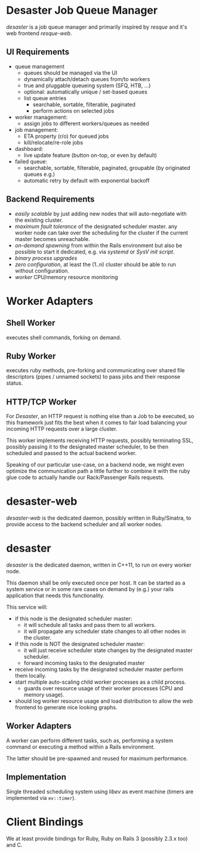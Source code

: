 
# Desaster Job Queue Manager

_desaster_ is a job queue manager and primarily inspired by _resque_ and it's web frontend _resque-web_.

## UI Requirements

- queue management
  - queues should be managed via the UI
  - dynamically attach/detach queues from/to workers
  - true and pluggable queueing system (SFQ, HTB, ...)
  - optional: automatically unique / set-based queues
  - list queue entries
    - searchable, sortable, filterable, paginated
    - perform actions on selected jobs
- worker management:
  - assign jobs to different workers/queues as needed
- job management:
  - ETA property (r/o) for queued jobs
  - kill/relocate/re-role jobs
- dashboard:
  - live update feature (button on-top, or even by default)
- failed queue: 
  - searchable, sortable, filterable, paginated, groupable (by originated queues e.g.)
  - automatic retry by default with exponential backoff

## Backend Requirements

- *easily scalable* by just adding new nodes that will auto-negotiate with the existing cluster.
- *maximum fault tolerance* of the designated scheduler master. any worker node can
  take over the scheduling for the cluster if the current master becomes unreachable.
- *on-demand spawning* from within the Rails environment but also be possible to
  start it dedicated, e.g. via _systemd_ or _SysV init script_.
- *binary process upgrades*
- *zero configuration*, at least the (1..n) cluster should be able to run without configuration.
- *worker* CPU/memory resource monitoring


# Worker Adapters

## Shell Worker

executes shell commands, forking on demand.

## Ruby Worker

executes ruby methods, pre-forking and communicating over shared file descriptors
(pipes / unnamed sockets) to pass jobs and their response status.

## HTTP/TCP Worker

For _Desaster_, an HTTP request is nothing else than a Job to be executed, so this framework just
fits the best when it comes to fair load balancing your incoming HTTP requests over a large cluster.

This worker implements receiving HTTP requests, possibly terminating SSL, possibly passing
it to the designated master scheduler, to be then scheduled and passed to the actual backend
worker.

Speaking of our particular use-case, on a backend node, we might even optimize the communication path
a little further to combine it with the ruby glue code to actually handle our Rack/Passenger Rails requests.

# desaster-web

_desaster-web_ is the dedicated daemon, possibly written in Ruby/Sinatra,
to provide access to the backend scheduler and all worker nodes.

# desaster

_desaster_ is the dedicated daemon, written in C++11, to run on every
worker node.

This daemon shall be only executed once per host. It can be started
as a system service or in some rare cases on demand by (e.g.) your
rails application that needs this functionality.

This service will:
- if this node is the designated scheduler master:
  - it will schedule all tasks and pass them to all workers.
  - it will propagate any scheduler state changes to all other nodes in the cluster.
- if this node is NOT the designated scheduler master:
  - it will just receive scheduler state changes by the designated master scheduler.
  - forward incoming tasks to the designated master
- receive incoming tasks by the designated scheduler master perform them locally.
- start multiple auto-scaling child worker processes as a child process.
  - guards over resource usage of their worker processes (CPU and memory usage).
- should log worker resource usage and load distribution to allow the web frontend
  to generate nice looking graphs.

## Worker Adapters

A worker can perform different tasks, such as, performing a system command
or executing a method within a Rails environment.

The latter should be pre-spawned and reused for maximum performance.

## Implementation

Single threaded scheduling system using _libev_ as event machine
(timers are implemented via `ev::timer`).

# Client Bindings

We at least provide bindings for Ruby, Ruby on Rails 3 (possibly 2.3.x too) and C.

